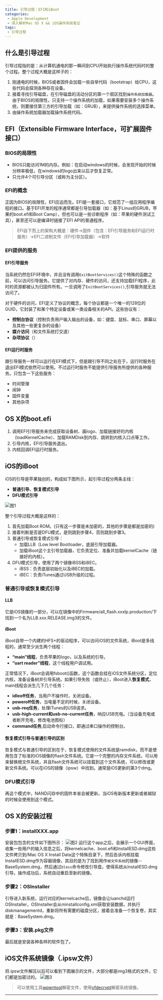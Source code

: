 ```yaml
---
title: 引导过程：EFI和iBoot
categories: 
 - Apple Development
 - 深入解析Mac OS X && iOS操作系统笔记
tags:
 - 引导过程
---
```


## 什么是引导过程
引导过程指的是：从计算机通电的那一瞬间到CPU开始执行操作系统代码时的整个过程。整个过程大概是这样子的：

1. 刚通电的时候，BIOS或者固件会加载一些自举代码（bootstrap）给CPU，这些代码会探测各种存在设备。
2. 接着寻找引导磁盘，在引导磁盘的活动分区的第一个扇区找到`操作系统加载器`。由于BIOS的局限性，只支持一个操作系统的加载，如果需要安装多个操作系统，则要接住第三方的引导加载（如：GRUB），来提供操作系统的选择菜单。
3. 由操作系统加载器加载操作系统代码。

## EFI（Extensible Firmware Interface，可扩展固件接口）

### BIOS的局限性
- BIOS只能访问1M的内存。例如：在启动windows的时候，会发现开始的时候分辨率极低，在windows的logo出来以后才恢复正常。
- 只允许4个可引导分区（或称为主分区）。

### EFI的概念
正因为BIOS的局限性，EFI应运而生。EFI是一套接口，它规范了一组应用程序编程的接口。基于EFI开发的程序通常都是引导加载器（如：基于Linux的GRUB，苹果的boot.efi和Boot Camp），但也可以是一些诊断程序（如：苹果的硬件测试工具），甚至还可以是编译时链接了EFI API的普通程序。
> EFI自下而上的架构大概是：硬件->固件（包含：EFI引导服务和EFI运行时服务）->EFI二进制文件（EFI引导加载器）->软件

### EFI提供的服务

#### EFI引导服务
当系统仍然在EFI环境中，并且没有调用`ExitBootServices()`这个特殊的函数之前，可以访问引导服务。它提供了对内存、硬件的访问，还支持加载EFI程序，此时的资源都被认为归固件所有。一旦调用了`ExitBootServices()`,引导服务就无法访问了。

对于硬件的访问，EFI定义了协议的概念，每个协议都是一个唯一的128位的GUID，它封装了和某个特定设备或某一类设备相关的API。这些协议有：

- **控制台协议**（控制负责用户输入输出的设备，如：键盘、鼠标、串口、屏幕以及其他一些更复杂的设备）
- **媒介访问**（和文件系统打交道）
- **杂项协议**（）

#### EFI运行时服务
跟引导服务一样可以运行在EFI模式下，但是跟引导不同之处在于，运行时服务在退出EFI模式依然可以使用。不过运行时服务不能提供引导服务所提供的各种服务。只包含一下这些服务：

- 时间管理
- 闹钟
- 固件变量
- 其他杂项

## OS X的boot.efi
1. 调用EFI引导服务来完成获取设备树、画logo、加载链接好的内核（loadKernelCache）、加载RAMDisk到内存、跳转到内核入口点等工作。
2. 引导内核，EFI引导服务退出。
3. 内核回调EFI运行时服务。

## iOS的iBoot
iOS的引导是苹果独创的，构成如下图所示，起引导过程分两条主线：

- **普通引导、恢复模式引导**
- **DFU模式引导**

![图1][1]

整个引导过程大概是这样的：

1. 首先加载Boot ROM。(只有这一步骤是未加密的，其他的步骤是都是加密的)
2. 接着判断是否是DFU模式，是则跳到步骤4，否则跳到步骤3。
3. 普通引导或恢复模式引导：
	- 加载LLB（Low level Bootloader，底层引导加载器。
	- 加载iBoot这个主引导加载器，它负责定位、准备并加载kernelCache（链接好的内核）。 
4. DFU模式引导，使用了两个镜像iBSS和iBEC。
	- iBSS：负责底层初始化以及iBEC的加载。
	- iBEC：负责iTunes通过USB升级的过程。

### 普通引导或恢复模式引导
#### LLB
它是iOS镜像的一部分，可以在镜像中的Firmware/all_flash.xxxlp.production/下找到一个名为LLB.xxx.RELEASE.img3的文件。
#### iBoot
iBoot自带一个内建的HFS+的驱动程序，可以访问iOS的文件系统，iBoot是多线程的，通常至少派生两个线程：

- **“main”线程**，负责苹果的logo，以及系统的引导。
- **“uart reader”线程**，这个线程用户调试用。

正常情况下，iBoot会调用fsboot()函数，这个函数会挂在iOS文件系统分区，定位内核，准备设备树并引导系统。如果引导失败（或终止），iBoot进入**恢复模式**，main线程会派生几下几个任务：

- **idleoff任务**，当用户不操作时，关闭设备。
- **poweroff任务**，当电量不足的时候，关闭设备。
- **usb-req任务**，处理iTunes的USB请求。
- **usb-high-current和usb-no-current任务**，响应USB充电。（当设备充电或者断开充电，修改电池图标）
- **command任务**,启动命令行接口，即通过串口操作的控制台。

#### 恢复模式引导与普通引导的区别
恢复模式与普通引导的区别在于，恢复模式使用的文件系统是ramdisk，而不是使用包含了标准的iOS镜像的flash文件系统。它是一个完整的内存文件系统，可以用来替换根文件系统，并且flash文件系统可以挂载到这个文件系统，可以修改或更新文件系统。可以在iOS的镜像（ipsw）中找到。通常是iOS更新的第3个dmg。

### DFU模式引导
再这个模式中，NAND闪存中的固件本省会被更新。当iOS有新版本更新或者越狱的时候会使用到这个模式。

## OS X的安装过程
### 步骤1：installXXX.app
安装包包含的文件如下图所示：
![图2][2]
运行这个app之后，会展示一个GUI界面，收集一些用户的输入信息之后，将kernelcache、boot.efi和InstallESD.dmg这些文件拷贝到/Mac OS X Install Data这个特殊目录下，然后告诉内核挂载InstallESD.dmg作为容器镜像，其目的是为了找到用作`根文件系统`的镜像--BaseSystem.dmg，然后通过`bless`命令修改引导盘，使得系统从InstallESD.dmg引导。操作成功后，系统自动重启至新的镜像。

### 步骤2：OSInstaller
引导进入新系统，运行对应的kernelcache后，镜像会让luanchd运行OSInstaller，OSInstaller会从minstallconfig.xml获取安装数据，并执行diskmanagementd，重新将所有需要的磁盘分区，接着会准备一个恢复卷，其实就是：BaseSystem.dmg。
### 步骤3：安装.pkg文件
最后就是安装各种各样的软件包了。

## iOS文件系统镜像（.ipsw文件）
将.ipsw文件解压以后可以看到下图展示的文件，大部分都是img3格式的文件，它们都是加密过的。
![图3][3]

> 可以使用工具[wpwntool][4]解密文件，使用[vfdecrypt][4]解密系统镜像。

---
[1]: https://github.com/Easence/EADocuments/blob/master/Reading%20Notes/深入解析Mac%20OS%20X%20&%20iOS操作系统/Resources/Images/The%20iOS%20Boot%20Progress.png?raw=true
[2]: https://github.com/Easence/EADocuments/blob/master/Reading%20Notes/深入解析Mac%20OS%20X%20&%20iOS操作系统/Resources/Images/OSX_Installer_files.png?raw=true
[3]: https://github.com/Easence/EADocuments/blob/master/Reading%20Notes/深入解析Mac%20OS%20X%20&%20iOS操作系统/Resources/Images/ipsw.png?raw=true
[4]: http://theiphonewiki.com/







